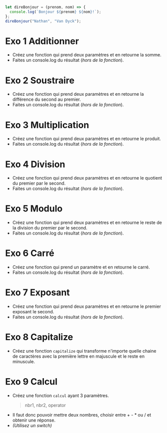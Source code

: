 ```js
let direBonjour = (prenom, nom) => {
  console.log(`Bonjour ${prenom} ${nom}!`);
};
direBonjour("Nathan", "Van Dyck");
```

# Exo 1 Additionner

- Créez une fonction qui prend deux paramètres et en retourne la somme.
- Faites un console.log du résultat (_hors de la fonction_).

# Exo 2 Soustraire

- Créez une fonction qui prend deux paramètres et en retourne la différence du second au premier.
- Faites un console.log du résultat (_hors de la fonction_).

# Exo 3 Multiplication

- Créez une fonction qui prend deux paramètres et en retourne le produit.
- Faites un console.log du résultat (_hors de la fonction_).

# Exo 4 Division

- Créez une fonction qui prend deux paramètres et en retourne le quotient du premier par le second.
- Faites un console.log du résultat (_hors de la fonction_).

# Exo 5 Modulo

- Créez une fonction qui prend deux paramètres et en retourne le reste de la division du premier par le second.
- Faites un console.log du résultat (_hors de la fonction_).

# Exo 6 Carré

- Créez une fonction qui prend un paramètre et en retourne le carré.
- Faites un console.log du résultat (_hors de la fonction_).

# Exo 7 Exposant

- Créez une fonction qui prend deux paramètres et en retourne le premier exposant le second.
- Faites un console.log du résultat (_hors de la fonction_).

# Exo 8 Capitalize

- Créez une fonction `capitalize` qui transforme n'importe quelle chaine de caractères avec la première lettre en majuscule et le reste en minuscule.

# Exo 9 Calcul

- Créez une fonction `calcul` ayant 3 paramètres.
  > nbr1, nbr2, operator
- Il faut donc pouvoir mettre deux nombres, choisir entre + - \* ou / et obtenir une réponse.
- _(Utilisez un switch)_
